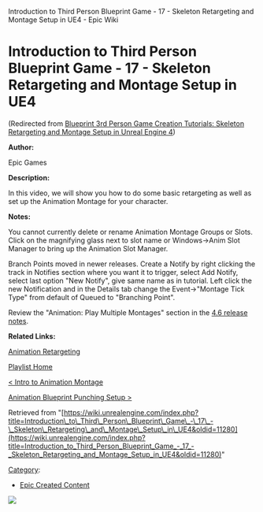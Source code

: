 Introduction to Third Person Blueprint Game - 17 - Skeleton Retargeting and Montage Setup in UE4 - Epic Wiki                     

Introduction to Third Person Blueprint Game - 17 - Skeleton Retargeting and Montage Setup in UE4
================================================================================================

(Redirected from [Blueprint 3rd Person Game Creation Tutorials: Skeleton Retargeting and Montage Setup in Unreal Engine 4](/index.php?title=Blueprint_3rd_Person_Game_Creation_Tutorials:_Skeleton_Retargeting_and_Montage_Setup_in_Unreal_Engine_4&redirect=no "Blueprint 3rd Person Game Creation Tutorials: Skeleton Retargeting and Montage Setup in Unreal Engine 4"))

  

**Author:**

Epic Games

**Description:**

In this video, we will show you how to do some basic retargeting as well as set up the Animation Montage for your character.

**Notes:**

You cannot currently delete or rename Animation Montage Groups or Slots. Click on the magnifying glass next to slot name or Windows->Anim Slot Manager to bring up the Animation Slot Manager.

Branch Points moved in newer releases. Create a Notify by right clicking the track in Notifies section where you want it to trigger, select Add Notify, select last option "New Notify", give same name as in tutorial. Left click the new Notification and in the Details tab change the Event->"Montage Tick Type" from default of Queued to "Branching Point".

Review the "Animation: Play Multiple Montages" section in the [4.6 release notes](https://forums.unrealengine.com/showthread.php?53230-Unreal-Engine-4-6-Released!).

**Related Links:**

[Animation Retargeting](https://docs.unrealengine.com/latest/INT/Engine/Animation/AnimationRetargeting/index.html)

[Playlist Home](/Category:Epic_Video_Playlists "Category:Epic Video Playlists")

[< Intro to Animation Montage](/Introduction_to_Third_Person_Blueprint_Game_-_16_-_Intro_to_Animation_Montage_in_UE4 "Introduction to Third Person Blueprint Game - 16 - Intro to Animation Montage in UE4")

[Animation Blueprint Punching Setup >](/Introduction_to_Third_Person_Blueprint_Game_-_18_-_Animation_Blueprint_Punching_Setup_in_UE4 "Introduction to Third Person Blueprint Game - 18 - Animation Blueprint Punching Setup in UE4")

Retrieved from "[https://wiki.unrealengine.com/index.php?title=Introduction\_to\_Third\_Person\_Blueprint\_Game\_-\_17\_-\_Skeleton\_Retargeting\_and\_Montage\_Setup\_in\_UE4&oldid=11280](https://wiki.unrealengine.com/index.php?title=Introduction_to_Third_Person_Blueprint_Game_-_17_-_Skeleton_Retargeting_and_Montage_Setup_in_UE4&oldid=11280)"

[Category](/Special:Categories "Special:Categories"):

*   [Epic Created Content](/Category:Epic_Created_Content "Category:Epic Created Content")

  ![](https://tracking.unrealengine.com/track.png)